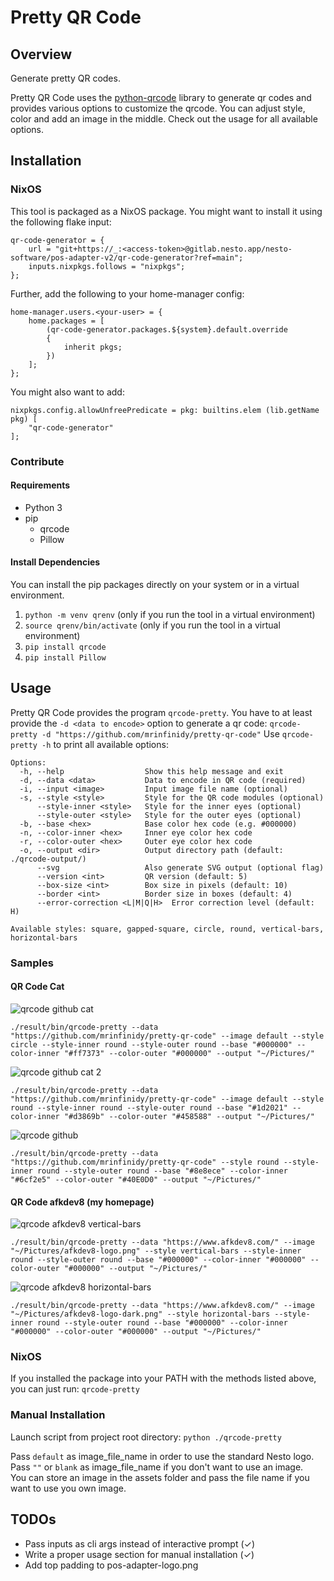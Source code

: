 # Pretty QR Code

## Overview
Generate pretty QR codes.

Pretty QR Code uses the [python-qrcode](https://github.com/lincolnloop/python-qrcode) library to generate qr codes
and provides various options to customize the qrcode.
You can adjust style, color and add an image in the middle.
Check out the usage for all available options.

## Installation

### NixOS
This tool is packaged as a NixOS package. You might want to install it using the following flake input:

```
qr-code-generator = {
    url = "git+https://_:<access-token>@gitlab.nesto.app/nesto-software/pos-adapter-v2/qr-code-generator?ref=main";
    inputs.nixpkgs.follows = "nixpkgs";
};
```

Further, add the following to your home-manager config:

```
home-manager.users.<your-user> = {
    home.packages = [
        (qr-code-generator.packages.${system}.default.override
        {
            inherit pkgs;
        })
    ];
};
```

You might also want to add:

```
nixpkgs.config.allowUnfreePredicate = pkg: builtins.elem (lib.getName pkg) [
    "qr-code-generator"
];
```

### Contribute
#### Requirements
- Python 3
- pip
    - qrcode
    - Pillow

#### Install Dependencies
You can install the pip packages directly on your system or in a virtual environment.
1) `python -m venv qrenv` (only if you run the tool in a virtual environment)
2) `source qrenv/bin/activate` (only if you run the tool in a virtual environment)
3) `pip install qrcode`
4) `pip install Pillow`

## Usage
Pretty QR Code provides the program `qrcode-pretty`.
You have to at least provide the `-d <data to encode>` option to generate a qr code: `qrcode-pretty -d "https://github.com/mrinfinidy/pretty-qr-code"`
Use `qrcode-pretty -h` to print all available options:
```
Options:
  -h, --help                  Show this help message and exit
  -d, --data <data>           Data to encode in QR code (required)
  -i, --input <image>         Input image file name (optional)
  -s, --style <style>         Style for the QR code modules (optional)
      --style-inner <style>   Style for the inner eyes (optional)
      --style-outer <style>   Style for the outer eyes (optional)
  -b, --base <hex>            Base color hex code (e.g. #000000)
  -n, --color-inner <hex>     Inner eye color hex code
  -r, --color-outer <hex>     Outer eye color hex code
  -o, --output <dir>          Output directory path (default: ./qrcode-output/)
      --svg                   Also generate SVG output (optional flag)
      --version <int>         QR version (default: 5)
      --box-size <int>        Box size in pixels (default: 10)
      --border <int>          Border size in boxes (default: 4)
      --error-correction <L|M|Q|H>  Error correction level (default: H)

Available styles: square, gapped-square, circle, round, vertical-bars, horizontal-bars
```
### Samples
#### QR Code Cat
![qrcode github cat](./samples/qrcode-cat.png)

`./result/bin/qrcode-pretty --data "https://github.com/mrinfinidy/pretty-qr-code" --image default --style circle --style-inner round --style-outer round --base "#000000" --color-inner "#ff7373" --color-outer "#000000" --output "~/Pictures/"`

![qrcode github cat 2](./samples/qrcode-cat-2.png)

`./result/bin/qrcode-pretty --data "https://github.com/mrinfinidy/pretty-qr-code" --image default --style round --style-inner round --style-outer round --base "#1d2021" --color-inner "#d3869b" --color-outer "#458588" --output "~/Pictures/"`

![qrcode github](./samples/qrcode-purple.png)

`./result/bin/qrcode-pretty --data "https://github.com/mrinfinidy/pretty-qr-code" --style round --style-inner round --style-outer round --base "#8e8ece" --color-inner "#6cf2e5" --color-outer "#40E0D0" --output "~/Pictures/"`

#### QR Code afkdev8 (my homepage)
![qrcode afkdev8 vertical-bars](./samples/qrcode-afkdev8-vertical.png)

`./result/bin/qrcode-pretty --data "https://www.afkdev8.com/" --image "~/Pictures/afkdev8-logo.png" --style vertical-bars --style-inner round --style-outer round --base "#000000" --color-inner "#000000" --color-outer "#000000" --output "~/Pictures/"`

![qrcode afkdev8 horizontal-bars](./samples/qrcode-afkdev-horizontal.png)

`./result/bin/qrcode-pretty --data "https://www.afkdev8.com/" --image "~/Pictures/afkdev8-logo-dark.png" --style horizontal-bars --style-inner round --style-outer round --base "#000000" --color-inner "#000000" --color-outer "#000000" --output "~/Pictures/"`

### NixOS
If you installed the package into your PATH with the methods listed above, you can just run: `qrcode-pretty`
### Manual Installation
Launch script from project root directory:
`python ./qrcode-pretty`

Pass `default` as image_file_name in order to use the standard Nesto logo.\
Pass `""` or `blank` as image_file_name if you don't want to use an image.\
You can store an image in the assets folder and pass the file name if you want to use you own image.


## TODOs

- Pass inputs as cli args instead of interactive prompt (&check;)
- Write a proper usage section for manual installation (&check;)
- Add top padding to pos-adapter-logo.png
